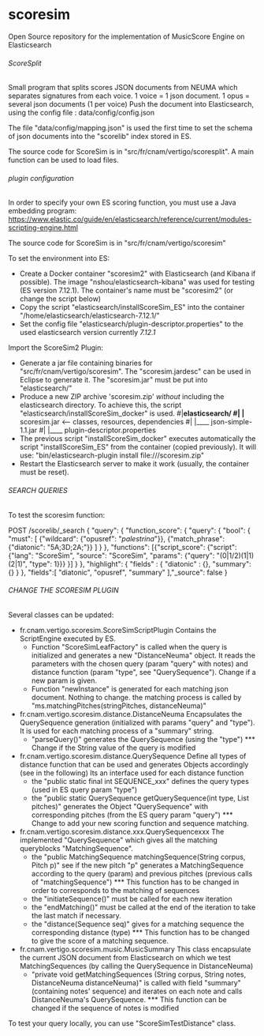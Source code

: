 # scoresim
Open Source repository for the implementation of MusicScore Engine on Elasticsearch

###### ScoreSplit
Small program that splits scores JSON documents from NEUMA which separates signatures from each voice.
1 voice = 1 json document. 1 opus = several json documents (1 per voice)
Push the document into Elasticsearch, using the config file : data/config/config.json

The file "data/config/mapping.json" is used the first time to set the schema of json documents into the "scorelib" index stored in ES.

The source code for ScoreSim is in "src/fr/cnam/vertigo/scoresplit". A main function can be used to load files.

###### plugin configuration 
In order to specify your own ES scoring function, you must use a Java embedding program:
https://www.elastic.co/guide/en/elasticsearch/reference/current/modules-scripting-engine.html

The source code for ScoreSim is in "src/fr/cnam/vertigo/scoresim"

To set the environment into ES:

- Create a Docker container "scoresim2" with Elasticsearch (and Kibana if possible). The image "nshou/elasticsearch-kibana" was used for testing (ES version 7.12.1). The container's name must be "scoresim2" (or change the script below)
- Copy the script "elasticsearch/installScoreSim_ES" into the container "/home/elasticsearch/elasticsearch-7.12.1/"
- Set the config file "elasticsearch/plugin-descriptor.properties" to the used elasticsearch version
	currently *7.12.1*

Import the ScoreSim2 Plugin:

- Generate a jar file containing binaries for "src/fr/cnam/vertigo/scoresim". The "scoresim.jardesc" can be used in Eclipse to generate it. The "scoresim.jar" must be put into "elasticsearch/"
- Produce a new ZIP archive 'scoresim.zip' *without* including the elasticsearch directory. To achieve this, the script "elasticsearch/installScoreSim_docker" is used. 
#|____elasticsearch/
#| |____   scoresim.jar <-- classes, resources, dependencies
#| |____   json-simple-1.1.jar
#| |____   plugin-descriptor.properties
- The previous script "installScoreSim_docker" executes automatically the script "installScoreSim_ES" from the container (copied previously). 
It will use: "bin/elasticsearch-plugin install file:///scoresim.zip"
- Restart the Elasticsearch server to make it work (usually, the container must be reset). 

###### SEARCH QUERIES ####

To test the scoresim function: 

POST /scorelib/_search
{
	"query": {
	  "function_score": {
	    "query": {
	      "bool": {
	        "must": [
	          {"wildcard": {"opusref": "*palestrina*"}},
	          {"match_phrase": {"diatonic": "5A;3D;2A;"}}
	        ]
	      }
	    },
	    "functions":
	      [{"script_score": {"script": {"lang": "ScoreSim", "source": "ScoreSim",
			    "params": {"query": "(0|1/2)(1|1)(2|1)", "type": 1}}}
	      }]
	  }
	},
	"highlight": {
    "fields" : {
      "diatonic" : {}, "summary": {}
    }
  },
  "fields":[
      "diatonic", "opusref", "summary"
  ],"_source": false
}

###### CHANGE THE SCORESIM PLUGIN

Several classes can be updated:

- fr.cnam.vertigo.scoresim.ScoreSimScriptPlugin
	Contains the ScriptEngine executed by ES.
	- Function "ScoreSimLeafFactory" is called when the query is initialized and generates a new "DistanceNeuma" object. It reads the parameters with the chosen query (param "query" with notes) and distance function (param "type", see "QuerySequence"). Change if a new param is given.
	- Function "newInstance" is generated for each matching json document. Nothing to change.
		the matching process is called by "ms.matchingPitches(stringPitches, distanceNeuma)"
- fr.cnam.vertigo.scoresim.distance.DistanceNeuma
	Encapsulates the QuerySequence generation (initialized with params "query" and "type"). It is used for each matching process of a "summary" string. 
	- "parseQuery()" generates the QuerySequence (using the "type")
		*** Change if the String value of the query is modified	
- fr.cnam.vertigo.scoresim.distance.QuerySequence
	Define all types of distance function that can be used and generates Objects accordingly (see in the following)
	Its an interface used for each distance function
	- the "public static final int SEQUENCE_xxx" defines the query types (used in ES query param "type")
	- the "public static QuerySequence getQuerySequence(int type, List<Pitch> pitches)" generates the Object "QuerySequence" with corresponding pitches (from the ES query param "query")
		*** Change to add your new scoring function and sequence matching.  
- fr.cnam.vertigo.scoresim.distance.xxx.QuerySequencexxx
	The implemented "QuerySequence" which gives all the matching queryblocks "MatchingSequence".
	- the "public MatchingSequence matchingSequence(String corpus, Pitch p)" see if the new pitch "p" generates a MatchingSequence according to the query (param) and previous pitches (previous calls of "matchingSequence")
		*** This function has to be changed in order to corresponds to the matching of sequences
	- the "initiateSequence()" must be called for each new iteration
	- the "endMatching()" must be called at the end of the iteration to take the last match if necessary.
	- the "distance(Sequence seq)" gives for a matching sequence the corresponding distance (type)
		*** This function has to be changed to give the score of a matching sequence.  
- fr.cnam.vertigo.scoresim.music.MusicSummary
	This class encapsulate the current JSON document from Elasticsearch on which we test MatchingSequences (by calling the QuerySequence in DistanceNeuma)
	- "private void getMatchingSequences (String corpus, String notes, DistanceNeuma distanceNeuma)" is called with field "summary" (containing notes' sequence) and iterates on each note and calls DistanceNeuma's QuerySequence.
		*** This function can be changed if the sequence of notes is modified 

To test your query locally, you can use "ScoreSimTestDistance" class.
